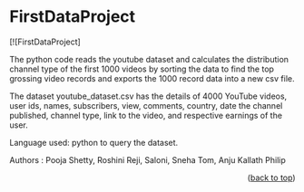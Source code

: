 # FirstDataProject

[![FirstDataProject]

The python code reads the youtube dataset and calculates the distribution channel type of the first 1000 videos by sorting the data to find the top grossing video records and exports the 1000 record data into a new csv file.

The dataset youtube_dataset.csv has the details of 4000 YouTube videos, user ids, names, subscribers, view, comments, country, date the channel published, channel type, link to the video, and respective earnings of the user. 


Language used: python to query the dataset.


Authors : Pooja Shetty, Roshini Reji, Saloni, Sneha Tom, Anju Kallath Philip
<p align="right">(<a href="#top">back to top</a>)</p>
